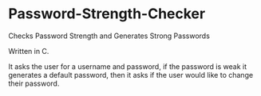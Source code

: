 # Password-Strength-Checker
Checks Password Strength and Generates Strong Passwords

Written in C.

It asks the user for a username and password, if the password is weak it generates a default password, then it asks if the user would like to change their password.
